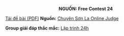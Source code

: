 **<center>NGUỒN: Free Contest 24</center>**

[Tải đề bài (PDF)](/statements/2158/perimeter.pdf)
**Nguồn:** [Chuyên Sơn La Online Judge](http://csloj.ddns.net/)

**Group giải đáp thắc mắc:** [Lập trình 24h](https://www.facebook.com/groups/1386904321519984)